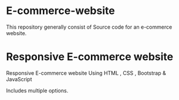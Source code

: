 # E-commerce-website
This repository generally consist of Source code for an e-commerce website.

# Responsive E-commerce website
Responsive E-commerce website Using HTML , CSS , Bootstrap & JavaScript

Includes multiple options.
